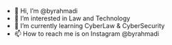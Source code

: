 - 👋 Hi, I’m @byrahmadi
- 👀 I’m interested in Law and Technology
- 🌱 I’m currently learning CyberLaw & CyberSecurity
- 📫 How to reach me is on Instagram @byrahmadi

<!---
byrahmadi/byrahmadi is a ✨ special ✨ repository because its `README.md` (this file) appears on your GitHub profile.
You can click the Preview link to take a look at your changes.
--->
